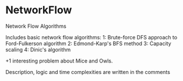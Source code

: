 # NetworkFlow
Network Flow Algorithms

Includes basic network flow algorithms:
1: Brute-force DFS approach to Ford-Fulkerson algorithm
2: Edmond-Karp's BFS method
3: Capacity scaling 
4: Dinic's algorithm

+1 interesting problem about Mice and Owls.

Description, logic and time complexities are written in the comments
